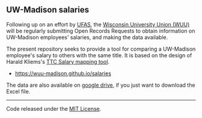 ## UW-Madison salaries

Following up on an effort by [UFAS](https://ufas223.org),
the [Wisconsin University Union (WUU)](https://www.wuu.info)
will be regularly submitting Open Records Requests to obtain
information on UW-Madison employees' salaries,
and making the data available.

The present repository seeks to provide a tool for comparing a
UW-Madison employee's salary to others with the same title. It is
based on the design of Harald Kliems's [TTC Salary mapping
tool](https://haraldkliems.shinyapps.io/My_TTC_salary/).

- <https://wuu-madison.github.io/salaries>

The data are also available on [google
drive](https://drive.google.com/drive/folders/1kpRy_g0RB04DE2HWsEGa7aareKl6vdIj?usp=drive_link),
if you just want to download the Excel file.

---

Code released under the [MIT License](LICENSE).
